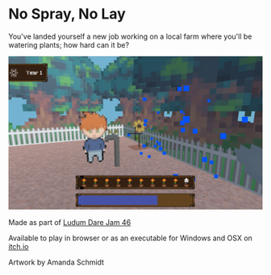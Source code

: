 # No Spray, No Lay

You've landed yourself a new job working on a local farm where you'll be watering plants; how hard can it be?

![Gameplay](https://raw.githubusercontent.com/lukebandy/LD46/master/Assets/Other/Screenshot%202.png "Gameplay")

Made as part of [Ludum Dare Jam 46](https://ldjam.com/events/ludum-dare/46/$181424)

Available to play in browser or as an executable for Windows and OSX on [itch.io](https://lukebandy.itch.io/no-spray-no-pay)

Artwork by Amanda Schmidt